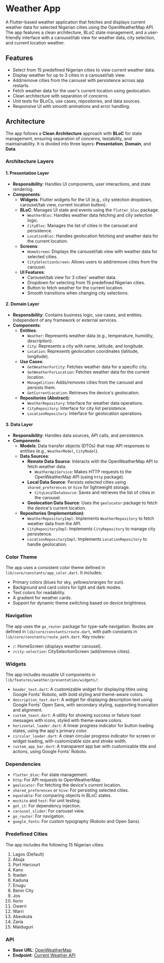 # Weather App

A Flutter-based weather application that fetches and displays current weather data for selected Nigerian cities using the OpenWeatherMap API. The app features a clean architecture, BLoC state management, and a user-friendly interface with a carousel/tab view for weather data, city selection, and current location weather.

## Features
- Select from 15 predefined Nigerian cities to view current weather data.
- Display weather for up to 3 cities in a carousel/tab view.
- Add/remove cities from the carousel with persistence across app restarts.
- Fetch weather data for the user's current location using geolocation.
- Clean architecture with separation of concerns.
- Unit tests for BLoCs, use cases, repositories, and data sources.
- Responsive UI with smooth animations and error handling.

## Architecture

The app follows a **Clean Architecture** approach with **BLoC** for state management, ensuring separation of concerns, testability, and maintainability. It is divided into three layers: **Presentation**, **Domain**, and **Data**.

### Architecture Layers

#### 1. Presentation Layer
- **Responsibility**: Handles UI components, user interactions, and state rendering.
- **Components**:
  - **Widgets**: Flutter widgets for the UI (e.g., city selection dropdown, carousel/tab view, current location button).
  - **BLoC**: Manages UI state and events using the `flutter_bloc` package.
    - `WeatherBloc`: Handles weather data fetching and city selection logic.
    - `CityBloc`: Manages the list of cities in the carousel and persistence.
    - `LocationBloc`: Handles geolocation fetching and weather data for the current location.
  - **Screens**:
    - `HomeScreen`: Displays the carousel/tab view with weather data for selected cities.
    - `CitySelectionScreen`: Allows users to add/remove cities from the carousel.
  - **UI Features**:
    - Carousel/tab view for 3 cities' weather data.
    - Dropdown for selecting from 15 predefined Nigerian cities.
    - Button to fetch weather for the current location.
    - Smooth transitions when changing city selections.

#### 2. Domain Layer
- **Responsibility**: Contains business logic, use cases, and entities. Independent of any framework or external services.
- **Components**:
  - **Entities**:
    - `Weather`: Represents weather data (e.g., temperature, humidity, description).
    - `City`: Represents a city with name, latitude, and longitude.
    - `Location`: Represents geolocation coordinates (latitude, longitude).
  - **Use Cases**:
    - `GetWeatherForCity`: Fetches weather data for a specific city.
    - `GetWeatherForLocation`: Fetches weather data for the current location.
    - `ManageCities`: Adds/removes cities from the carousel and persists them.
    - `GetCurrentLocation`: Retrieves the device's geolocation.
  - **Repositories (Abstract)**:
    - `WeatherRepository`: Interface for weather data operations.
    - `CityRepository`: Interface for city list persistence.
    - `LocationRepository`: Interface for geolocation operations.

#### 3. Data Layer
- **Responsibility**: Handles data sources, API calls, and persistence.
- **Components**:
  - **Models**: Data transfer objects (DTOs) that map API responses to entities (e.g., `WeatherModel`, `CityModel`).
  - **Data Sources**:
    - **Remote Data Source**: Interacts with the OpenWeatherMap API to fetch weather data.
      - `WeatherApiService`: Makes HTTP requests to the OpenWeatherMap API (using `http` package).
    - **Local Data Source**: Persists selected cities using `shared_preferences` or `hive` for lightweight storage.
      - `CityLocalDataSource`: Saves and retrieves the list of cities in the carousel.
    - **Geolocation Data Source**: Uses the `geolocator` package to fetch the device's current location.
  - **Repositories (Implementation)**:
    - `WeatherRepositoryImpl`: Implements `WeatherRepository` to fetch weather data from the API.
    - `CityRepositoryImpl`: Implements `CityRepository` to manage city persistence.
    - `LocationRepositoryImpl`: Implements `LocationRepository` to handle geolocation.

### Color Theme
The app uses a consistent color theme defined in `lib/core/constants/app_color.dart`. It includes:
- Primary colors (blues for sky, yellows/oranges for sun).
- Background and card colors for light and dark modes.
- Text colors for readability.
- A gradient for weather cards.
- Support for dynamic theme switching based on device brightness.

### Navigation
The app uses the `go_router` package for type-safe navigation. Routes are defined in `lib/core/constants/route.dart`, with path constants in `lib/core/constants/route_path.dart`. Key routes:
- `/`: HomeScreen (displays weather carousel).
- `/city-selection`: CitySelectionScreen (add/remove cities).

### Widgets
The app includes reusable UI components in `lib/features/weather/presentation/widgets/`:
- `header_text.dart`: A customizable widget for displaying titles using Google Fonts' Roboto, with bold styling and theme-aware colors.
- `description_text.dart`: A widget for displaying description text using Google Fonts' Open Sans, with secondary styling, supporting truncation and alignment.
- `custom_toast.dart`: A utility for showing success or failure toast messages with icons, styled with theme-aware colors.
- `horizontal_loader.dart`: A linear progress indicator for button loading states, using the app's primary color.
- `circular_loader.dart`: A clean circular progress indicator for screen or widget loading, with customizable size and stroke width.
- `custom_app_bar.dart`: A transparent app bar with customizable title and actions, using Google Fonts' Roboto.


### Dependencies
- `flutter_bloc`: For state management.
- `http`: For API requests to OpenWeatherMap.
- `geolocator`: For fetching the device's current location.
- `shared_preferences` or `hive`: For persisting selected cities.
- `equatable`: For comparing objects in BLoC states.
- `mockito` and `test`: For unit testing.
- `get_it`: For dependency injection.
- `carousel_slider`: For carousel view.
- `go_router`: For navigation.
- `google_fonts`: For custom typography (Roboto and Open Sans).

### Predefined Cities
The app includes the following 15 Nigerian cities:
1. Lagos (Default)
2. Abuja
3. Port Harcourt
4. Kano
5. Ibadan
6. Kaduna
7. Enugu
8. Benin City
9. Jos
10. Ilorin
11. Owerri
12. Warri
13. Abeokuta
14. Zaria
15. Maiduguri

### API
- **Base URL**: [OpenWeatherMap](https://openweathermap.org/)
- **Endpoint**: [Current Weather API](https://openweathermap.org/current)